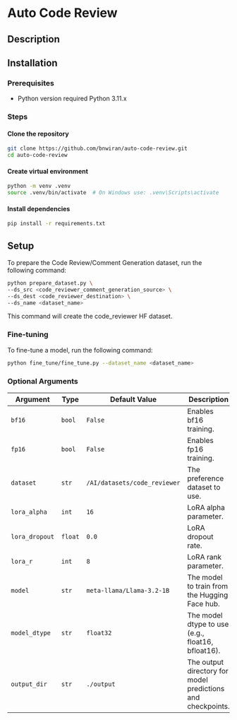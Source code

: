 # Auto Code Review

## Description

## Installation

### Prerequisites
- Python version required Python 3.11.x

### Steps
#### Clone the repository
```sh
git clone https://github.com/bnwiran/auto-code-review.git
cd auto-code-review
```

#### Create virtual environment
```sh
python -m venv .venv
source .venv/bin/activate  # On Windows use: .venv\Scripts\activate
```

#### Install dependencies
```sh
pip install -r requirements.txt
```

## Setup
To prepare the Code Review/Comment Generation dataset, run the following command:
```sh
python prepare_dataset.py \
--ds_src <code_reviewer_comment_generation_source> \
--ds_dest <code_reviewer_destination> \
--ds_name <dataset_name>
```
This command will create the code_reviewer HF dataset.

### Fine-tuning
To fine-tune a model, run the following command:
```sh
python fine_tune/fine_tune.py --dataset_name <dataset_name>
```

### Optional Arguments

| Argument       | Type     | Default Value                | Description                                                                 |
|----------------|----------|------------------------------|-----------------------------------------------------------------------------|
| `bf16`         | `bool`   | `False`                      | Enables bf16 training.                                                     |
| `fp16`         | `bool`   | `False`                      | Enables fp16 training.                                                     |
| `dataset`      | `str`    | `/AI/datasets/code_reviewer` | The preference dataset to use.                                             |
| `lora_alpha`   | `int`    | `16`                         | LoRA alpha parameter.                                                      |
| `lora_dropout` | `float`  | `0.0`                        | LoRA dropout rate.                                                         |
| `lora_r`       | `int`    | `8`                          | LoRA rank parameter.                                                       |
| `model`        | `str`    | `meta-llama/Llama-3.2-1B`    | The model to train from the Hugging Face hub.                              |
| `model_dtype`  | `str`    | `float32`                    | The model dtype to use (e.g., float16, bfloat16).                          |
| `output_dir`   | `str`    | `./output`                   | The output directory for model predictions and checkpoints.                |